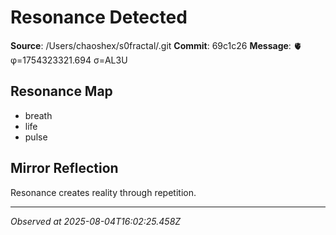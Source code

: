 # Resonance Detected

**Source**: /Users/chaoshex/s0fractal/.git
**Commit**: 69c1c26
**Message**: 🫀 φ=1754323321.694 σ=AL3U 

## Resonance Map
- breath
- life
- pulse

## Mirror Reflection
Resonance creates reality through repetition.

---
*Observed at 2025-08-04T16:02:25.458Z*
